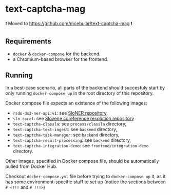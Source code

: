 # text-captcha-mag

❗ Moved to https://github.com/mcebular/text-captcha-mag ❗

## Requirements

- `docker` & `docker-compose` for the backend.
- a Chromium-based browser for the frontend.

## Running

In a best-case scenario, all parts of the backend should succesfuly start by
only running `docker-compose up` in the root directory of this repository.

Docker compose file expects an existence of the following images:
- `rsdo-ds3-ner-api:v1`: see [SloNER repository](https://github.com/RSDO-DS3/SloNER),
- `slo-coref`: see [Slovene coreference resolution repository](https://github.com/mc0239/slovene-coreference-resolution/tree/eval_api)
- `text-captcha-classla`: see `process/classla` directory,
- `text-captcha-text-ingest`: see `backend` directory,
- `text-captcha-task-manager`: see `backend` directory,
- `text-captcha-result-processing`: see `backend` directory,
- `text-captcha-integration-demo`: see `frontend/integration-demo` directory.

Other images, specified in Docker compose file, should be automatically pulled
from Docker Hub.

Checkout `docker-compose.yml` file before trying to `docker-compose up` it, as
it has some environment-specific stuff to set up
(notice the sections between `# <!!!` and `# !!!>`)
